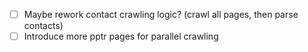 - [ ] Maybe rework contact crawling logic? (crawl all pages, then parse contacts)
- [ ] Introduce more pptr pages for parallel crawling
